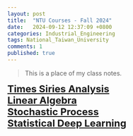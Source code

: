 ```yaml
---
layout: post
title:  "NTU Courses - Fall 2024"
date:   2024-09-12 12:37:09 +0800
categories: Industrial_Engineering
tags: National_Taiwan_University
comments: 1
published: true
---
```


> This is a place of my class notes.

  <b style="font-size: 22px;">[Times Siries Analysis](https://hackmd.io/@9ZXbXZaJT5qLpWlMzykssw/BJvfeyCIp)<b> <br>
  <b style="font-size: 22px;">[Linear Algebra](https://hackmd.io/@9ZXbXZaJT5qLpWlMzykssw/By8J7VN20)<b> <br>
  <b style="font-size: 22px;">[Stochastic Process](https://hackmd.io/@9ZXbXZaJT5qLpWlMzykssw/HkXPWfdhC)<b> <br>
  <b style="font-size: 22px;">[Statistical Deep Learning](https://hackmd.io/@9ZXbXZaJT5qLpWlMzykssw/S17YpJ43C)<b> 